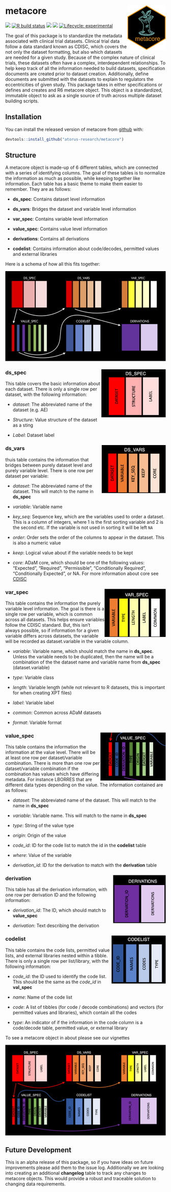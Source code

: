 
<!-- README.md is generated from README.Rmd. Please edit that file -->

# metacore <a href='https://github.com/atorus-research/metacore'><img src="man/figures/metacore.PNG" align="right" height="139"/></a>

<!-- badges: start -->
<!-- [<img src="https://img.shields.io/badge/Slack-OSTCR-blue?style=flat&logo=slack">](https://ostinclinicalresearch.slack.com) -->
[<img src="https://img.shields.io/badge/Slack-RValidationHub-blue?style=flat&logo=slack">](https://RValidationHub.slack.com)
[![R build status](https://github.com/atorus-research/metacore/workflows/R-CMD-check/badge.svg)](https://github.com/atorus-research/metacore/actions?workflow=R-CMD-check)
[<img src="https://img.shields.io/codecov/c/github/atorus-research/metacore">](https://codecov.io/gh/atorus-research/metacore)
[<img src="https://img.shields.io/badge/License-MIT-blue.svg">](https://github.com/atorus-research/metacore/blob/master/LICENSE)
[![Lifecycle: experimental](https://img.shields.io/badge/lifecycle-experimental-orange.svg)](https://lifecycle.r-lib.org/articles/stages.html#experimental-1)
<!-- badges: end -->

The goal of this package is to standardize the metadata associated with
clinical trial datasets. Clinical trial data follow a data standard
known as CDISC, which covers the not only the dataset formatting, but
also which datasets are needed for a given study. Because of the complex
nature of clinical trials, these datasets often have a complex,
interdependent relationships. To help keep track of all the information
needed to build datasets, specification documents are created prior to
dataset creation. Additionally, define documents are submitted with the
datasets to explain to regulators the eccentricities of given study.
This package takes in either specifications or defines and creates and
R6 metacore object. This object is a standardized, immutable object to
ask as a single source of truth across multiple dataset building
scripts.

## Installation

You can install the released version of metacore from
[github](https://github.com/atorus-research/metacore) with:

``` r
devtools::install_github("atorus-research/metacore")
```

## Structure

A metacore object is made-up of 6 different tables, which are connected
with a series of identifying columns. The goal of these tables is to
normalize the information as much as possible, while keeping together
like information. Each table has a basic theme to make them easier to
remember. They are as follows:

-   **ds\_spec**: Contains dataset level information

-   **ds\_vars**: Bridges the dataset and variable level information

-   **var\_spec**: Contains variable level information

-   **value\_spec**: Contains value level information

-   **derivations**: Contains all derivations

-   **codelist**: Contains information about code/decodes, permitted
    values and external libraries

Here is a schema of how all this fits together:

![](man/figures/schema-colors.png "man/figures/Metacore Schema")

### ds\_spec <img src="man/figures/labeled-ds_spec.png" align="right" height="150"/>

This table covers the basic information about each dataset. There is
only a single row per dataset, with the following information:

-   *dataset*: The abbreviated name of the dataset (e.g. AE)

-   *Structure*: Value structure of the dataset as a sting

-   *Label*: Dataset label

### ds\_vars <img src="man/figures/labeled-ds_vars.png" align="right" height="150"/>

thuis table contains the information that bridges between purely dataset
level and purely variable level. There is one row per dataset per
variable:

-   *dataset*: The abbreviated name of the dataset. This will match to
    the name in **ds\_spec**

-   *variable*: Variable name

-   *key\_seq*: Sequence key, which are the variables used to order a
    dataset. This is a column of integers, where 1 is the first sorting
    variable and 2 is the second etc. If the variable is not used in
    sorting it will be left `NA`

-   *order*: Order sets the order of the columns to appear in the
    dataset. This is also a numeric value

-   *keep*: Logical value about if the variable needs to be kept

-   *core*: ADaM core, which should be one of the following values:
    “Expected”, “Required”, “Permissible”, “Conditionally Required”,
    “Conditionally Expected”, or NA. For more information about core see
    [CDISC](https://www.cdisc.org/standards/foundational/adam)

### var\_spec <img src="man/figures/labeled-var_spec.png" align="right" height="150"/>

This table contains the information the purely variable level
information. The goal is there is a single row per variable, which is
common across all datasets. This helps ensure variables follow the CDISC
standard. But, this isn’t always possible, so if information for a given
variable differs across datasets, the variable will be recorded as
dataset.variable in the variable column.

-   *variable*: Variable name, which should match the name in
    **ds\_spec**. Unless the variable needs to be duplicated, then the
    name will be a combination of the the dataset name and variable name
    from **ds\_spec** (dataset.variable)

-   *type*: Variable class

-   *length*: Variable length (while not relevant to R datasets, this is
    important for when creating XPT files)

-   *label*: Variable label

-   *common*: Common across ADaM datasets

-   *format*: Variable format

### value\_spec <img src="man/figures/labeled-value_spec.png" align="right" height="150"/>

This table contains the information the information at the value level.
There will be at least one row per dataset/variable combination. There
is more than one row per dataset/variable combination if the combination
has values which have differing metadata. For instance LBORRES that are
different data types depending on the value. The information contained
are as follows:

-   *dataset*: The abbreviated name of the dataset. This will match to
    the name in **ds\_spec**

-   *variable*: Variable name. This will match to the name in
    **ds\_spec**

-   *type*: String of the value type

-   *origin*: Origin of the value

-   *code\_id*: ID for the code list to match the id in the **codelist**
    table

-   *where*: Value of the variable

-   *derivation\_id*: ID for the derivation to match with the
    **derivation** table

### derivation <img src="man/figures/labeled-derivation.png" align="right" height="150"/>

This table has all the derivation information, with one row per
derivation ID and the following information:

-   *derivation\_id*: The ID, which should match to **value\_spec**

-   *derivation*: Text describing the derivation

### codelist <img src="man/figures/labeled-code_list.png" align="right" height="150"/>

This table contains the code lists, permitted value lists, and external
libraries nested within a tibble. There is only a single row per
list/library, with the following information:

-   *code\_id*: the ID used to identify the code list. This should be
    the same as the *code\_id* in **val\_spec**

-   *name*: Name of the code list

-   *code*: A list of tibbles (for code / decode combinations) and
    vectors (for permitted values and libraries), which contain all the
    codes

-   *type*: An indicator of if the information in the code column is a
    code/decode table, permitted value, or external library

To see a metacore object in about please see our vignettes

![](man/figures/labeled-schema.png "man/figures/Metacore Schema")

## Future Development

This is an alpha release of this package, so if you have ideas on future
improvements please add them to the issue log. Additionally we are
looking into creating an additional **changelog** table to track any
changes to metacore objects. This would provide a robust and traceable
solution to changing data requirements.
